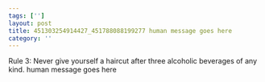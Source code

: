 ```yaml
---
tags: ['']
layout: post
title: 451303254914427_451788088199277 human message goes here
category: ''
---
```

Rule 3: Never give yourself a haircut after three alcoholic beverages of any kind.
human message goes here
